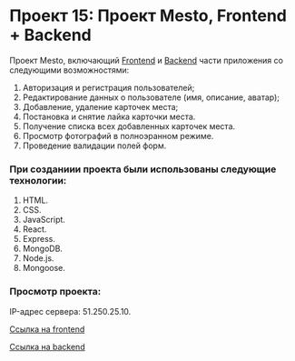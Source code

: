 # Проект 15: Проект Mesto, Frontend + Backend

Проект Mesto, включающий [Frontend](https://github.com/svetlanassi/react-mesto-auth.git) и [Backend](https://github.com/svetlanassi/express-mesto.git) части приложения со следующими возможностями:

1. Авторизация и регистрация пользователей;
2. Редактирование данных о пользователе (имя, описание, аватар);
3. Добавление, удаление карточек места;
4. Постановка и снятие лайка карточки места.
5. Получение списка всех добавленных карточек места.
6. Просмотр фотографий в полноэранном режиме.
7. Проведение валидации полей форм.

### При созданиии проекта были использованы следующие технологии:

1. HTML.
2. CSS.
3. JavaScript.
4. React.
5. Express.
6. MongoDB.
7. Node.js.
8. Mongoose.

### Просмотр проекта:

IP-адрес сервера: 51.250.25.10.

[Ссылка на frontend](https://sightsofrussia.nomoredomains.monster)

[Ссылка на backend](https://api.sightsofrussia.nomoredomains.monster)
